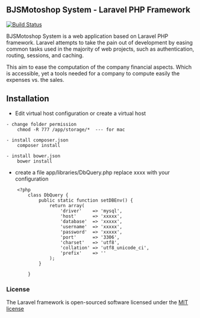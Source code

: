 ## BJSMotoshop System - Laravel PHP Framework

[![Build Status](https://travis-ci.org/XanderDwyl/bjsaccountingsystem.svg)](https://travis-ci.org/XanderDwyl/bjsaccountingsystem.svg)

BJSMotoshop System is a web application based on Laravel PHP framework. Laravel attempts to take the pain out of development by easing common tasks used in the majority of web projects, such as authentication, routing, sessions, and caching.

This aim to ease the computation of the company financial aspects. Which is accessible, yet a tools needed for a company to compute easily the expenses vs. the sales.

## Installation

- Edit virtual host configuration or create a virtual host

```
- change folder permission
	chmod -R 777 /app/storage/*  --- for mac
```

```
- install composer.json
	composer install
```

```
- install bower.json
	bower install
```

- create a file app/libraries/DbQuery.php
    replace xxxx with your configuration
```
	<?php
		class DbQuery {
			public static function setDBEnv() {
				return array(
					'driver'    => 'mysql',
					'host'      => 'xxxxx',
					'database'  => 'xxxxx',
					'username'  => 'xxxxx',
					'password'  => 'xxxxx',
					'port'      => '3306',
					'charset'   => 'utf8',
					'collation' => 'utf8_unicode_ci',
					'prefix'    => ''
				);
			}

		}
```

### License

The Laravel framework is open-sourced software licensed under the [MIT license](https://github.com/XanderDwyl/bjsaccountingsystem/blob/dev/LICENSE.md)
